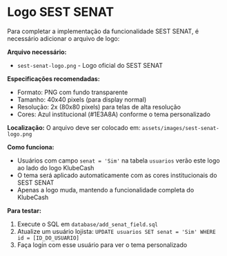 # Logo SEST SENAT

Para completar a implementação da funcionalidade SEST SENAT, é necessário adicionar o arquivo de logo:

**Arquivo necessário:**
- `sest-senat-logo.png` - Logo oficial do SEST SENAT

**Especificações recomendadas:**
- Formato: PNG com fundo transparente
- Tamanho: 40x40 pixels (para display normal)
- Resolução: 2x (80x80 pixels) para telas de alta resolução
- Cores: Azul institucional (#1E3A8A) conforme o tema personalizado

**Localização:**
O arquivo deve ser colocado em: `assets/images/sest-senat-logo.png`

**Como funciona:**
- Usuários com campo `senat = 'Sim'` na tabela `usuarios` verão este logo ao lado do logo KlubeCash
- O tema será aplicado automaticamente com as cores institucionais do SEST SENAT
- Apenas a logo muda, mantendo a funcionalidade completa do KlubeCash

**Para testar:**
1. Execute o SQL em `database/add_senat_field.sql`
2. Atualize um usuário lojista: `UPDATE usuarios SET senat = 'Sim' WHERE id = [ID_DO_USUARIO]`
3. Faça login com esse usuário para ver o tema personalizado